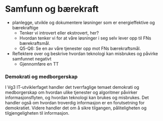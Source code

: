 # Samfunn og bærekraft

- planlegge, utvikle og dokumentere løsninger som er energieffektive og bærekraftige
  - Tenker vi introvert eller ekstrovert, her?
  - Hvordan tenker vi for at våre løsninger i seg selv lever opp til FNs bærekraftsmål.
  - Q5-Q6: Se en av våre tjenester opp mot FNs bærekraftsmål.
- Reflektere over og beskrive hvordan teknologi kan misbrukes og påvirke samfunnet negativt
  - Gjennomføre en TT

### Demokrati og medborgerskap

I Vg3 IT-utviklerfaget handler det tverrfaglige temaet demokrati og medborgerskap om hvordan ulike tjenester og algoritmer påvirker informasjonsflyten, og hvordan teknologi kan brukes og misbrukes. Det handler også om hvordan troverdig informasjon er en forutsetning for demokratiet. Videre handler det om å sikre tilgangen, påliteligheten og tilgjengeligheten til informasjon.
